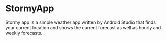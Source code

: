 # StormyApp
Stormy app is a simple weather app written by Android Studio that finds your current location and shows the current forecast as well as hourly and weekly forecasts.
